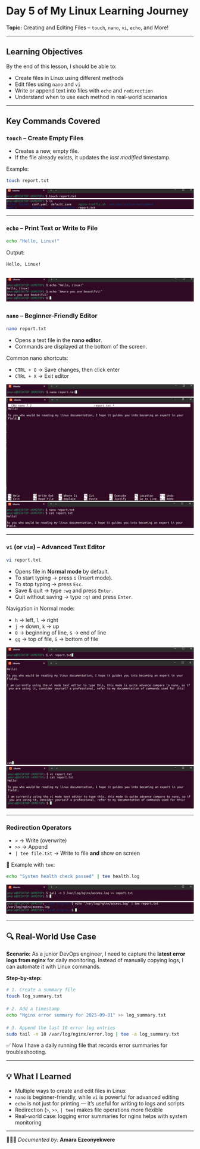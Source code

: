 #   Day 5 of My Linux Learning Journey  
**Topic:** Creating and Editing Files – `touch`, `nano`, `vi`, `echo`, and More!  

---

##  Learning Objectives
By the end of this lesson, I should be able to:  
- Create files in Linux using different methods  
- Edit files using `nano` and `vi`  
- Write or append text into files with `echo` and `redirection`  
- Understand when to use each method in real-world scenarios  

---

##  Key Commands Covered

###  `touch` – Create Empty Files
* Creates a new, empty file.
* If the file already exists, it updates the *last modified* timestamp.

 Example:

```bash
touch report.txt
```
![Touch Image](./screenshots_Day05/touch%201.png)
![Touch Image2](./screenshots_Day05/touch%202.png)

---

###  `echo` – Print Text or Write to File

```bash
echo "Hello, Linux!"
```
 Output:

```
Hello, Linux!
```
![Echo Image](./screenshots_Day05/Echo.png)
---

###  `nano` – Beginner-Friendly Editor

```bash
nano report.txt
```

* Opens a text file in the **nano editor**.
* Commands are displayed at the bottom of the screen.

Common nano shortcuts:

* `CTRL + O` → Save changes, then click enter
* `CTRL + X` → Exit editor

![Nano Image 1](./screenshots_Day05/nano%201.png)
![Nano Image 2](./screenshots_Day05/nano%202.png)
![Nano Image 3](./screenshots_Day05/nano%203.png)

---

###   `vi` (or `vim`) – Advanced Text Editor

```bash
vi report.txt
```

* Opens file in **Normal mode** by default.
* To start typing → press `i` (Insert mode).
* To stop typing → press `Esc`.
* Save & quit → type `:wq` and press `Enter`.
* Quit without saving → type `:q!` and press `Enter`.

 Navigation in Normal mode:

* `h` → left, `l` → right
* `j` → down, `k` → up
* `0` → beginning of line, `$` → end of line
* `gg` → top of file, `G` → bottom of file

![VI Image 1](./screenshots_Day05/vi%201.png)
![VI Image 2](./screenshots_Day05/vi%202.png)
![VI Image 3](./screenshots_Day05/vi%203.png)

---

###  Redirection Operators

* `>` → Write (overwrite)
* `>>` → Append
* `| tee file.txt` → Write to file **and** show on screen

📌 Example with `tee`:

```bash
echo "System health check passed" | tee health.log
```
![Redirection Image 1](./screenshots_Day05/Redirection%201.png)
![Redirection Image 2](./screenshots_Day05/redirection%202.png)

---

## 🔍 Real-World Use Case

**Scenario:**
As a junior DevOps engineer, I need to capture the **latest error logs from nginx** for daily monitoring. Instead of manually copying logs, I can automate it with Linux commands.

**Step-by-step:**

```bash
# 1. Create a summary file
touch log_summary.txt

# 2. Add a timestamp
echo "Nginx error summary for 2025-09-01" >> log_summary.txt

# 3. Append the last 10 error log entries
sudo tail -n 10 /var/log/nginx/error.log | tee -a log_summary.txt
```

✅ Now I have a daily running file that records error summaries for troubleshooting.


---

## 💡 What I Learned

* Multiple ways to create and edit files in Linux
* `nano` is beginner-friendly, while `vi` is powerful for advanced editing
* `echo` is not just for printing — it’s useful for writing to logs and scripts
* Redirection (`>`, `>>`, `| tee`) makes file operations more flexible
* Real-world case: logging error summaries for nginx helps with system monitoring

---



👩🏽‍💻 *Documented by:* **Amara Ezeonyekwere**  


